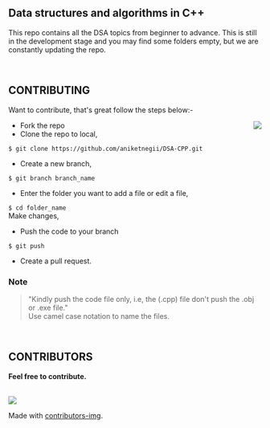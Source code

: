 ## Data structures and algorithms in C++
This repo contains all the DSA topics from beginner to advance.
This is still in the development stage and you may find some folders empty, but we are constantly updating the repo.

<br/>

## CONTRIBUTING
Want to contribute, that's great follow the steps below:-
<!-- ![happy-birthday-thumbs-up](https://user-images.githubusercontent.com/60145485/135708685-73914e01-b97e-4818-91eb-a09ee2147827.gif) -->
<img align="right" src="https://user-images.githubusercontent.com/60145485/135708685-73914e01-b97e-4818-91eb-a09ee2147827.gif">

- Fork the repo
- Clone the repo to local,

`$ git clone https://github.com/aniketnegii/DSA-CPP.git`

- Create a new branch,

`$ git branch branch_name`

- Enter the folder you want to add a file or edit a file,

`$ cd folder_name` </br>
Make changes,

- Push the code to your branch

`$ git push`

- Create a pull request.

### Note
> "Kindly push the code file only, i.e, the (.cpp) file don't push the .obj or .exe file." <br/>
> Use camel case notation to name the files.

<br/>

## CONTRIBUTORS

<strong> Feel free to contribute. </strong>
<br/><br/>

<a href="https://github.com/aniketnegii/DSA-CPP/graphs/contributors">
  <img src="https://contrib.rocks/image?repo=aniketnegii/DSA-CPP" />
</a>

Made with [contributors-img](https://contrib.rocks).


